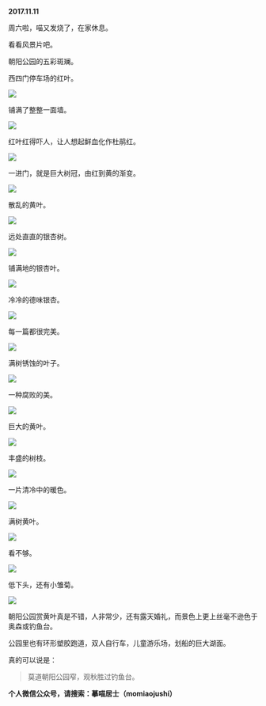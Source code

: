 
          
            
**2017.11.11**

周六啦，喵又发烧了，在家休息。

看看风景片吧。

朝阳公园的五彩斑斓。

西四门停车场的红叶。




![](img/51001-f7e6862abbeb189d.jpg)




铺满了整整一面墙。




![](img/51001-e3573119bb8213cb.jpg)




红叶红得吓人，让人想起鲜血化作杜鹃红。




![](img/51001-11583e18c6c213fe.jpg)




一进门，就是巨大树冠，由红到黄的渐变。




![](img/51001-c991337be50bab3b.jpg)




散乱的黄叶。




![](img/51001-023ae414489d8f40.jpg)




远处直直的银杏树。




![](img/51001-9f3d2c22e4841b0b.jpg)




铺满地的银杏叶。




![](img/51001-1e05d1d515086f75.jpg)




冷冷的德味银杏。




![](img/51001-6bf5a2738d900d33.jpg)




每一篇都很完美。




![](img/51001-de17e8a038be79a2.jpg)




满树锈蚀的叶子。




![](img/51001-a89ab570b5053392.jpg)




一种腐败的美。




![](img/51001-a881ad77a4aeb89d.jpg)




巨大的黄叶。




![](img/51001-91100dd2da19478b.jpg)




丰盛的树枝。




![](img/51001-5a95595e281e21e3.jpg)




一片清冷中的暖色。




![](img/51001-1abb6ce28d6f8e34.jpg)




满树黄叶。




![](img/51001-92fe798f10d7699f.jpg)




看不够。




![](img/51001-3b2aeec480d1b7bc.jpg)




低下头，还有小雏菊。




![](img/51001-d03ac389f52dedd9.jpg)




朝阳公园赏黄叶真是不错，人非常少，还有露天婚礼，而景色上更上丝毫不逊色于奥森或钓鱼台。

公园里也有环形塑胶跑道，双人自行车，儿童游乐场，划船的巨大湖面。

真的可以说是：
>莫道朝阳公园窄，观秋胜过钓鱼台。




**个人微信公众号，请搜索：摹喵居士（momiaojushi）**

          
        